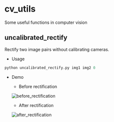 # cv_utils
Some useful functions in computer vision

## uncalibrated_rectify
Rectify two image pairs without calibrating cameras.

- Usage

```python
python uncalibrated_rectify.py img1 img2 0
```

- Demo
    - Before rectification

    ![before_rectification](https://github.com/JakobWong/cv_utils/demo_rectify/before_rectification.png)
    
    - After rectification

    ![after_rectification](https://github.com/JakobWong/cv_utils/demo_rectify/before_rectification.png)
